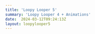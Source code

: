 ```yaml
---
title: 'Loopy Looper 5'
summary: 'Loopy Looper 4 + Animations'
date:  2024-03-12T09:24:13Z
layout: loopylooper5
---
```

